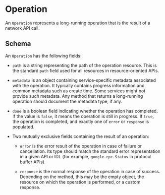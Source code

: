 # Operation

An `Operation` represents a long-running operation that is the result of a
network API call.

## Schema

An `Operation` has the following fields:

- `path` is a string representing the path of the operation resource. This is
  the standard `path` field used for all resources in resource-oriented APIs.

- `metadata` is an object containing service-specific metadata associated with
  the operation. It typically contains progress information and common metadata
  such as create time. Some services might not provide such metadata. Any method
  that returns a long-running operation should document the metadata type, if
  any.

- `done` is a boolean field indicating whether the operation has completed. If
  the value is `false`, it means the operation is still in progress. If `true`,
  the operation is completed, and exactly one of `error` or `response` is
  populated.

- Two mutually exclusive fields containing the result of an operation:

  - `error` is the error result of the operation in case of failure or
    cancellation. Its type should match the standard error representation in a
    given API or IDL (for example, `google.rpc.Status` in protocol buffer APIs).

  - `response` is the normal response of the operation in case of success.
    Depending on the method, this may be the empty object, the resource on which
    the operation is performed, or a custom response.
